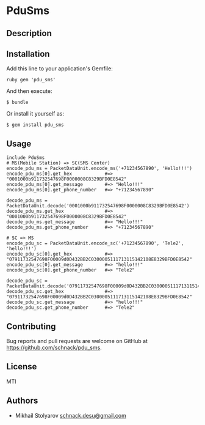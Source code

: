 # PduSms

## Description

## Installation

Add this line to your application's Gemfile:

    ruby gem 'pdu_sms'


And then execute:

    $ bundle

Or install it yourself as:

    $ gem install pdu_sms

## Usage

    include PduSms
    # MS(Mobile Station) => SC(SMS Center)
    encode_pdu_ms = PacketDataUnit.encode_ms('+71234567890', 'Hello!!!')
    encode_pdu_ms[0].get_hex            #=> "0001000b911732547698F0000008C8329BFD0E8542"
    encode_pdu_ms[0].get_message        #=> "Hello!!!"
    encode_pdu_ms[0].get_phone_number   #=> "+71234567890"
    
    decode_pdu_ms = PacketDataUnit.decode('0001000b911732547698F0000008C8329BFD0E8542')
    decode_pdu_ms.get_hex               #=> "0001000b911732547698F0000008C8329BFD0E8542"
    decode_pdu_ms.get_message           #=> "Hello!!!"
    decode_pdu_ms.get_phone_number      #=> "+71234567890"
    
    # SC => MS
    encode_pdu_sc = PacketDataUnit.encode_sc('+71234567890', 'Tele2', 'hello!!!')
    encode_pdu_sc[0].get_hex            #=> "07911732547698F00009d0D432BB2C0300005111713115142108E8329BFD0E8542"
    encode_pdu_sc[0].get_message        #=> "hello!!!"
    encode_pdu_sc[0].get_phone_number   #=> "Tele2"
    
    decode_pdu_sc = PacketDataUnit.decode('07911732547698F00009d0D432BB2C0300005111713115142108E8329BFD0E8542')
    decode_pdu_sc.get_hex               #=> "07911732547698F00009d0D432BB2C0300005111713115142108E8329BFD0E8542"
    decode_pdu_sc.get_message           #=> "hello!!!"
    decode_pdu_sc.get_phone_number      #=> "Tele2"
    
    
## Contributing

Bug reports and pull requests are welcome on GitHub at https://github.com/schnack/pdu_sms.

## License

MTI

## Authors

* Mikhail Stolyarov <schnack.desu@gmail.com>
